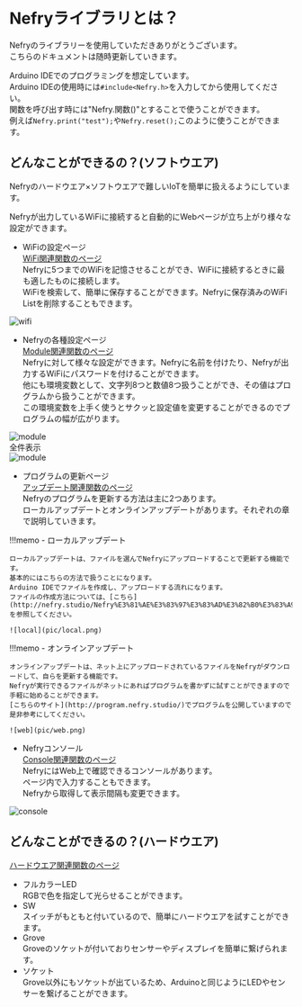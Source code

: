 # Nefryライブラリとは？

<!-- 
## addWifi
![2.3.0](pic/2.3.0.png)  

WiFiの設定を追加することができます。5つまでのWiFiを保存することができます。  
5つを超えた場合最も古いデータから削除されます。

||||
|:---:|:---:|:---:|
|引数1|String|接続したい端末のSSID|
|引数2|String|接続したい端末のパスワード|
|返り値|void|なし|
|具体例||Nefry.addWifi("SSID","Password");|
 -->
 
Nefryのライブラリーを使用していただきありがとうございます。  
こちらのドキュメントは随時更新していきます。

Arduino IDEでのプログラミングを想定しています。  
Arduino IDEの使用時には```#include<Nefry.h>```を入力してから使用してください。  
関数を呼び出す時には"Nefry.関数()"とすることで使うことができます。  
例えば```Nefry.print("test");```や```Nefry.reset();```このように使うことができます。


## どんなことができるの？(ソフトウエア)

Nefryのハードウエア×ソフトウエアで難しいIoTを簡単に扱えるようにしています。  
  
Nefryが出力しているWiFiに接続すると自動的にWebページが立ち上がり様々な設定ができます。  
  
- WiFiの設定ページ  
[WiFi関連関数のページ](./WiFi関連関数/)  
Nefryに5つまでのWiFiを記憶させることができ、WiFiに接続するときに最も適したものに接続します。  
WiFiを検索して、簡単に保存することができます。Nefryに保存済みのWiFi Listを削除することもできます。

![wifi](pic/wifi.png)

- Nefryの各種設定ページ  
[Module関連関数のページ](./Module関連関数/)  
Nefryに対して様々な設定ができます。Nefryに名前を付けたり、Nefryが出力するWiFiにパスワードを付けることができます。  
他にも環境変数として、文字列8つと数値8つ扱うことができ、その値はプログラムから扱うことができます。  
この環境変数を上手く使うとサクッと設定値を変更することができるのでプログラムの幅が広がります。

![module](pic/module.png)  
全件表示  
![module](pic/modulefull.png)

- プログラムの更新ページ  
[アップデート関連関数のページ](./アップデート関連関数/)  
Nefryのプログラムを更新する方法は主に2つあります。  
ローカルアップデートとオンラインアップデートがあります。それぞれの章で説明していきます。

!!!memo
	- ローカルアップデート  
	  
	ローカルアップデートは、ファイルを選んでNefryにアップロードすることで更新する機能です。  
	基本的にはこちらの方法で扱うことになります。  
	Arduino IDEでファイルを作成し、アップロードする流れになります。  
	ファイルの作成方法については、[こちら](http://nefry.studio/Nefry%E3%81%AE%E3%83%97%E3%83%AD%E3%82%B0%E3%83%A9%E3%83%A0%E3%82%92%E6%9B%B8%E3%81%93%E3%81%86/)を参照してください。

	![local](pic/local.png)

!!!memo
	- オンラインアップデート  
	  
	オンラインアップデートは、ネット上にアップロードされているファイルをNefryがダウンロードして、自らを更新する機能です。  
	Nefryが実行できるファイルがネットにあればプログラムを書かずに試すことができますので手軽に始めることができます。  
	[こちらのサイト](http://program.nefry.studio/)でプログラムを公開していますので是非参考にしてください。  
	
	![web](pic/web.png)


- Nefryコンソール  
[Console関連関数のページ](./Console関連関数/)  
NefryにはWeb上で確認できるコンソールがあります。  
ページ内で入力することもできます。  
Nefryから取得して表示間隔も変更できます。  

![console](pic/console.png)


## どんなことができるの？(ハードウエア)
[ハードウエア関連関数のページ](./ハードウエア関連関数/)  

- フルカラーLED  
RGBで色を指定して光らせることができます。
- SW  
スイッチがもともと付いているので、簡単にハードウエアを試すことができます。
- Grove  
Groveのソケットが付いておりセンサーやディスプレイを簡単に繋げられます。
- ソケット  
Grove以外にもソケットが出ているため、Arduinoと同じようにLEDやセンサーを繋げることができます。
